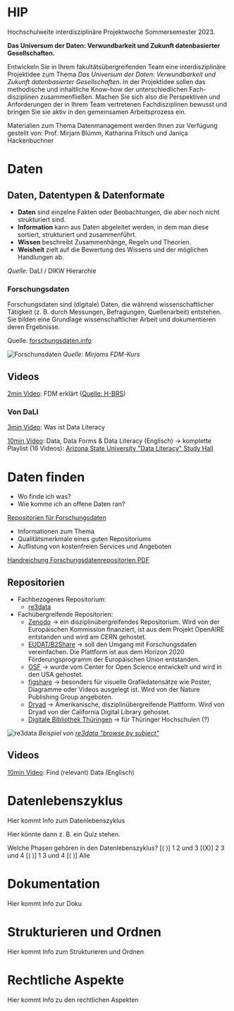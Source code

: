 # HIP
Hochschulweite interdisziplinäre Projektwoche Sommersemester 2023.

**Das Universum der Daten: Verwundbarkeit und Zukunft datenbasierter Gesellschaften.**

Entwickeln Sie in Ihrem fakultätsübergreifenden Team eine interdisziplinäre Projektidee zum Thema *Das Universum der Daten: Verwundbarkeit und Zukunft datenbasierter Gesellschaften*. In der Projektidee sollen das methodische und inhaltliche Know-how der unterschiedlichen Fach-disziplinen zusammenfließen. Machen Sie sich also die Perspektiven und Anforderungen der in Ihrem Team vertretenen Fachdisziplinen bewusst und bringen Sie sie aktiv in den gemeinsamen Arbeitsprozess ein.

Materialien zum Thema Datenmanagement werden Ihnen zur Verfügung gestellt von:
Prof. Mirjam Blümm, Katharina Fritsch und Janiça Hackenbuchner

# Daten

## Daten, Datentypen & Datenformate

- **Daten** sind einzelne Fakten oder Beobachtungen, die aber noch nicht strukturiert sind.
- **Information** kann aus Daten abgeleitet werden, in dem man diese sortiert, strukturiert und zusammenführt.
- **Wissen** beschreibt Zusammenhänge, Regeln und Theorien.
- **Weisheit** zielt auf die Bewertung des Wissens und der möglichen Handlungen ab.

*Quelle:* DaLI / DIKW Hierarchie

### Forschungsdaten

Forschungsdaten sind (digitale) Daten, die während wissenschaftlicher Tätigkeit (z. B. durch Messungen, Befragungen, Quellenarbeit) entstehen. Sie bilden eine Grundlage wissenschaftlicher Arbeit und dokumentieren deren Ergebnisse.

Quelle: [forschungsdaten.info](https://forschungsdaten.info/themen/informieren-und-planen/was-sind-forschungsdaten/)

![Forschunsdaten](img/FD_Mirjam.PNG)
*Quelle: Mirjams FDM-Kurs*

## Videos
[2min Video](https://youtu.be/cMP9v7Se6cY): FDM erklärt ([Quelle: H-BRS](https://www.h-brs.de/de/bib/forschungsdatenmanagement))

### Von DaLI
[3min Video](https://www.cedis.fu-berlin.de/services/e-learning/dataliteracy/lehrvideos/intro-data-literacy/index.html): Was ist Data Literacy

[10min Video](https://www.youtube.com/watch?v=yhO_t-c3yJY): Data, Data Forms & Data Literacy (Englisch) → komplette Playlist (16 Videos): [Arizona State University "Data Literacy" Study Hall](https://www.youtube.com/watch?v=0H8awA3GBPg&list=PLID58IQe16nE-1980HOGDWsvf0skE2jvS)



# Daten finden

- Wo finde ich was?
- Wie komme ich an offene Daten ran?


[Repositorien für Forschungsdaten](https://zenodo.org/record/3900922#.ZCGkpXZBxPY)

- Informationen zum Thema
- Qualitätsmerkmale eines guten Repositoriums
- Auflistung von kostenfreien Services und Angeboten

[Handreichung Forschungsdatenrepositorien PDF](https://th-koeln.sciebo.de/f/751185304)

## Repositorien
- Fachbezogenes Repositorium:
    - [re3data](https://www.re3data.org/)
- Fachübergreifende Repositorien:
    - [Zenodo](https://zenodo.org/) → ein disziplinübergreifendes Repositorium. Wird von der Europäischen Kommission finanziert, ist aus dem Projekt OpenAIRE entstanden und wird am CERN gehostet. 
    - [EUDAT/B2Share](http://b2share.eudat.eu/) → soll den Umgang mit Forschungsdaten vereinfachen. Die Plattform ist aus dem Horizon 2020 Förderungsprogramm der Europäischen Union entstanden. 
    - [OSF](http://osf.io/) → wurde vom Center for Open Science entwickelt und wird in den USA gehostet.
    - [figshare](http://figshare.com/) → besonders für visuelle Grafikdatensätze wie Poster, Diagramme oder Videos ausgelegt ist. Wird von der Nature Publishing Group angeboten.
    - [Dryad](https://datadryad.org/stash) → Amerikanische, disziplinübergreifende Plattform. Wird von Dryad von der California Digital Library gehostet.
    - [Digitale Bibliothek Thüringen](https://www.db-thueringen.de/content/index.xml) → für Thüringer Hochschulen (?)



![re3data](img/re3data_subject.PNG)
*Beispiel von [re3data "browse by subject"](https://www.re3data.org/browse/by-subject/)*

## Videos

[10min Video](https://www.youtube.com/watch?v=HMYpfwItUiY&list=PLID58IQe16nE-1980HOGDWsvf0skE2jvS&index=16): Find (relevant) Data (Englisch)



# Datenlebenszyklus

Hier kommt Info zum Datenlebenszyklus

Hier könnte dann z. B. ein Quiz stehen.

Welche Phasen gehören in den Datenlebenszyklus? 
[( )] 1 2 und 3
[(X)] 2 3 und 4
[( )] 1 3 und 4
[( )] Alle



# Dokumentation

Hier kommt Info zur Doku


# Strukturieren und Ordnen

Hier kommt Info zum Strukturieren und Ordnen


# Rechtliche Aspekte

Hier kommt Info zu den rechtlichen Aspekten